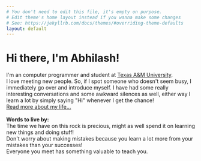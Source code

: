 ```yaml
---
# You don't need to edit this file, it's empty on purpose.
# Edit theme's home layout instead if you wanna make some changes
# See: https://jekyllrb.com/docs/themes/#overriding-theme-defaults
layout: default
---
```

<head>
<title> Live to learn, Learn to grow </title>
</head>
<div class="blurb">
<h1>Hi there, I'm Abhilash!</h1>
<p>I'm an computer programmer and student at <a href="https://www.tamu.edu/">Texas A&M University</a>. 
<br>
I love meeting new people. 
So, if I spot someone who doesn't seem busy, I immediately go over and introduce myself.
I have had some really interesting conversations and some awkward silences as well, either way I learn a lot by simply saying "Hi" whenever I get the chance!
<br><a href="/about">Read more about my life...</a>
<br><br>
<b>Words to live by:</b> <br>
The time we have on this rock is precious, might as well spend it on learning new things and doing stuff!<br>
Don't worry about making mistakes because you learn a lot more from your mistakes than your successes!  <br>
Everyone you meet has something valuable to teach you.
</p>
</div><!-- /.blurb -->

